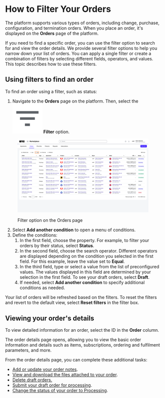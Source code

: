 # How to Filter Your Orders

The platform supports various types of orders, including change, purchase, configuration, and termination orders. When you place an order, it's displayed on the **Orders** page of the platform.&#x20;

If you need to find a specific order, you can use the filter option to search for and view the order details. We provide several filter options to help you narrow down your list of orders. You can apply a single filter or create a combination of filters by selecting different fields, operators, and values. This topic describes how to use these filters.

## Using filters to find an order <a href="#using-filters-to-find-an-order" id="using-filters-to-find-an-order"></a>

To find an order using a filter, such as status:

1. Navigate to the **Orders** page on the platform. Then, select the <img src="../../../.gitbook/assets/icon_filter.png" alt="" data-size="line"> **Filter** option.

<figure><img src="../../../.gitbook/assets/orders.png" alt=""><figcaption><p>Filter option on the Orders page</p></figcaption></figure>

2. Select **Add another condition** to open a menu of conditions.&#x20;
3. Define the conditions:
   1. In the first field, choose the property. For example, to filter your orders by their status, select **Status**.
   2. In the second field, choose the search operator. Different operators are displayed depending on the condition you selected in the first field. For this example, leave the value set to **Equal**.
   3. In the third field, type or select a value from the list of preconfigured values. The values displayed in this field are determined by your selection in the first field. To see your draft orders, select **Draft**.
   4. If needed, select **Add another condition** to specify additional conditions as needed.

Your list of orders will be refreshed based on the filters. To reset the filters and revert to the default view, select **Reset filters** in the filter box.&#x20;

## Viewing your order's details

To view detailed information for an order, select the ID in the **Order** column.&#x20;

The order details page opens, allowing you to view the basic order information and details such as items, subscriptions, ordering and fulfilment parameters, and more.

From the order details page, you can complete these additional tasks:

* [Add or update your order notes](../../../modules-and-features/marketplace/orders/manage-order-notes.md).
* [View and download the files attached to your order](../../../modules-and-features/marketplace/agreements/view-and-download-attachments.md).
* [Delete draft orders.](../../../modules-and-features/marketplace/orders/delete-draft-orders.md)
* [Submit your draft order for processing](../../../modules-and-features/marketplace/orders/submit-draft-orders.md).
* [Change the status of your order to Processing](../../../modules-and-features/marketplace/orders/set-an-order-to-processing.md).
